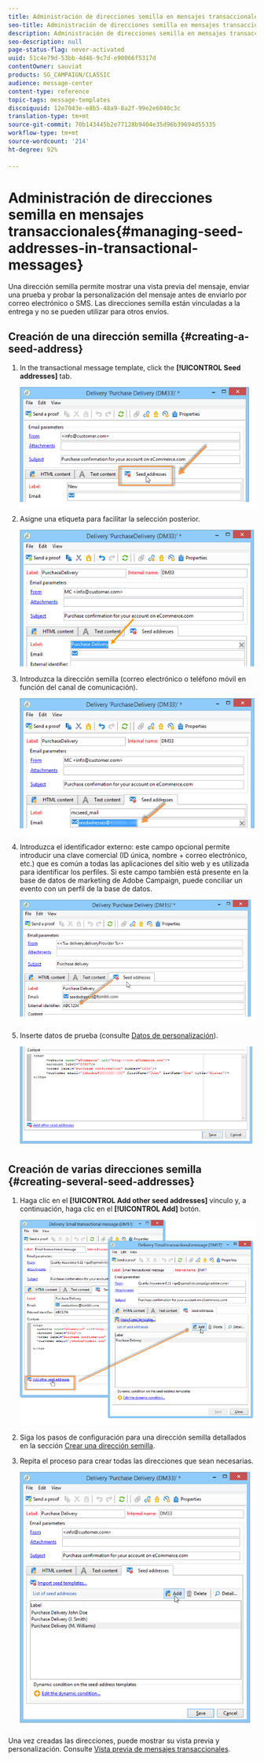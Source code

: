 ```yaml
---
title: Administración de direcciones semilla en mensajes transaccionales
seo-title: Administración de direcciones semilla en mensajes transaccionales
description: Administración de direcciones semilla en mensajes transaccionales
seo-description: null
page-status-flag: never-activated
uuid: 51c4e79d-53bb-4d46-9c7d-e90066f5317d
contentOwner: sauviat
products: SG_CAMPAIGN/CLASSIC
audience: message-center
content-type: reference
topic-tags: message-templates
discoiquuid: 12e7043e-e8b5-48a9-8a2f-99e2e6040c3c
translation-type: tm+mt
source-git-commit: 70b143445b2e77128b9404e35d96b39694d55335
workflow-type: tm+mt
source-wordcount: '214'
ht-degree: 92%

---
```



# Administración de direcciones semilla en mensajes transaccionales{#managing-seed-addresses-in-transactional-messages}

Una dirección semilla permite mostrar una vista previa del mensaje, enviar una prueba y probar la personalización del mensaje antes de enviarlo por correo electrónico o SMS. Las direcciones semilla están vinculadas a la entrega y no se pueden utilizar para otros envíos.

## Creación de una dirección semilla {#creating-a-seed-address}

1. In the transactional message template, click the **[!UICONTROL Seed addresses]** tab.

   ![](assets/messagecenter_create_seedaddr_001.png)

1. Asigne una etiqueta para facilitar la selección posterior.

   ![](assets/messagecenter_create_seedaddr_002.png)

1. Introduzca la dirección semilla (correo electrónico o teléfono móvil en función del canal de comunicación).

   ![](assets/messagecenter_create_seedaddr_003.png)

1. Introduzca el identificador externo: este campo opcional permite introducir una clave comercial (ID única, nombre + correo electrónico, etc.) que es común a todas las aplicaciones del sitio web y es utilizada para identificar los perfiles. Si este campo también está presente en la base de datos de marketing de Adobe Campaign, puede conciliar un evento con un perfil de la base de datos.

   ![](assets/messagecenter_create_seedaddr_003bis.png)

1. Inserte datos de prueba (consulte [Datos de personalización](../../message-center/using/personalization-data.md)).

   ![](assets/messagecenter_create_custo_001.png)

## Creación de varias direcciones semilla {#creating-several-seed-addresses}

1. Haga clic en el **[!UICONTROL Add other seed addresses]** vínculo y, a continuación, haga clic en el **[!UICONTROL Add]** botón.

   ![](assets/messagecenter_create_seedaddr_004.png)

1. Siga los pasos de configuración para una dirección semilla detallados en la sección [Crear una dirección semilla](#creating-a-seed-address).
1. Repita el proceso para crear todas las direcciones que sean necesarias.

   ![](assets/messagecenter_create_seedaddr_008.png)

Una vez creadas las direcciones, puede mostrar su vista previa y personalización. Consulte [Vista previa de mensajes transaccionales](../../message-center/using/transactional-message-preview.md).
